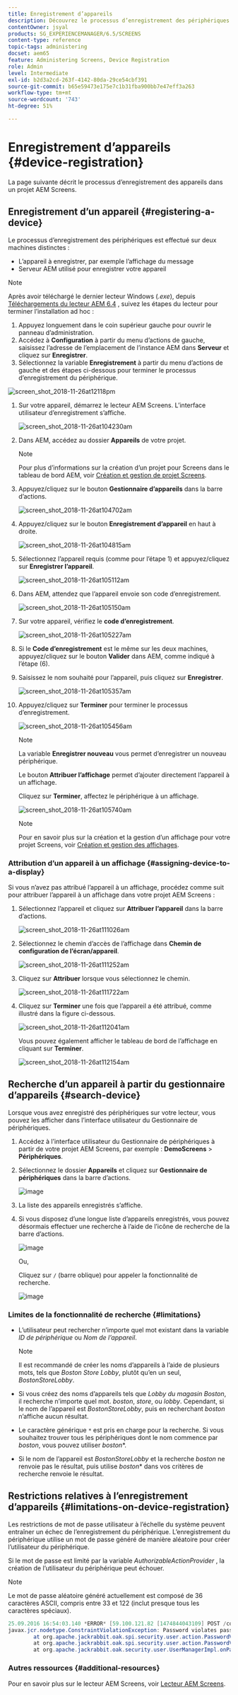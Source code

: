 ```yaml
---
title: Enregistrement d’appareils
description: Découvrez le processus d’enregistrement des périphériques dans un projet AEM Screens.
contentOwner: jsyal
products: SG_EXPERIENCEMANAGER/6.5/SCREENS
content-type: reference
topic-tags: administering
docset: aem65
feature: Administering Screens, Device Registration
role: Admin
level: Intermediate
exl-id: b2d3a2cd-263f-4142-80da-29ce54cbf391
source-git-commit: b65e59473e175e7c1b31fba900bb7e47eff3a263
workflow-type: tm+mt
source-wordcount: '743'
ht-degree: 51%

---
```


# Enregistrement d’appareils {#device-registration}

La page suivante décrit le processus d’enregistrement des appareils dans un projet AEM Screens.

## Enregistrement d’un appareil {#registering-a-device}

Le processus d’enregistrement des périphériques est effectué sur deux machines distinctes :

* L’appareil à enregistrer, par exemple l’affichage du message
* Serveur AEM utilisé pour enregistrer votre appareil

>[!NOTE]
>
>Après avoir téléchargé le dernier lecteur Windows (*.exe*), depuis [Téléchargements du lecteur AEM 6.4](https://download.macromedia.com/screens/) , suivez les étapes du lecteur pour terminer l’installation ad hoc :
>
>1. Appuyez longuement dans le coin supérieur gauche pour ouvrir le panneau d’administration.
>1. Accédez à **Configuration** à partir du menu d’actions de gauche, saisissez l’adresse de l’emplacement de l’instance AEM dans **Serveur** et cliquez sur **Enregistrer**.
>1. Sélectionnez la variable **Enregistrement** à partir du menu d’actions de gauche et des étapes ci-dessous pour terminer le processus d’enregistrement du périphérique.
>

![screen_shot_2018-11-26at12118pm](assets/screen_shot_2018-11-26at12118pm.png)

1. Sur votre appareil, démarrez le lecteur AEM Screens. L’interface utilisateur d’enregistrement s’affiche.

   ![screen_shot_2018-11-26at104230am](assets/screen_shot_2018-11-26at104230am.png)

1. Dans AEM, accédez au dossier **Appareils** de votre projet.

   >[!NOTE]
   >
   >Pour plus d’informations sur la création d’un projet pour Screens dans le tableau de bord AEM, voir [Création et gestion de projet Screens](creating-a-screens-project.md).

1. Appuyez/cliquez sur le bouton **Gestionnaire d’appareils** dans la barre d’actions.

   ![screen_shot_2018-11-26at104702am](assets/screen_shot_2018-11-26at104702am.png)

1. Appuyez/cliquez sur le bouton **Enregistrement d’appareil** en haut à droite.

   ![screen_shot_2018-11-26at104815am](assets/screen_shot_2018-11-26at104815am.png)

1. Sélectionnez l’appareil requis (comme pour l’étape 1) et appuyez/cliquez sur **Enregistrer l’appareil**.

   ![screen_shot_2018-11-26at105112am](assets/screen_shot_2018-11-26at105112am.png)

1. Dans AEM, attendez que l’appareil envoie son code d’enregistrement.

   ![screen_shot_2018-11-26at105150am](assets/screen_shot_2018-11-26at105150am.png)

1. Sur votre appareil, vérifiez le **code d’enregistrement**.

   ![screen_shot_2018-11-26at105227am](assets/screen_shot_2018-11-26at105227am.png)

1. Si le **Code d’enregistrement** est le même sur les deux machines, appuyez/cliquez sur le bouton **Valider** dans AEM, comme indiqué à l’étape (6).
1. Saisissez le nom souhaité pour l’appareil, puis cliquez sur **Enregistrer**.

   ![screen_shot_2018-11-26at105357am](assets/screen_shot_2018-11-26at105357am.png)

1. Appuyez/cliquez sur **Terminer** pour terminer le processus d’enregistrement.

   ![screen_shot_2018-11-26at105456am](assets/screen_shot_2018-11-26at105456am.png)

   >[!NOTE]
   >
   >La variable **Enregistrer nouveau** vous permet d’enregistrer un nouveau périphérique.
   >
   >Le bouton **Attribuer l’affichage** permet d’ajouter directement l’appareil à un affichage.

   Cliquez sur **Terminer**, affectez le périphérique à un affichage.

   ![screen_shot_2018-11-26at105740am](assets/screen_shot_2018-11-26at105740am.png)

   >[!NOTE]
   >
   >Pour en savoir plus sur la création et la gestion d’un affichage pour votre projet Screens, voir [Création et gestion des affichages](managing-displays.md).

### Attribution d’un appareil à un affichage {#assigning-device-to-a-display}

Si vous n’avez pas attribué l’appareil à un affichage, procédez comme suit pour attribuer l’appareil à un affichage dans votre projet AEM Screens :

1. Sélectionnez l’appareil et cliquez sur **Attribuer l’appareil** dans la barre d’actions.

   ![screen_shot_2018-11-26at111026am](assets/screen_shot_2018-11-26at111026am.png)

1. Sélectionnez le chemin d’accès de l’affichage dans **Chemin de configuration de l’écran/appareil**.

   ![screen_shot_2018-11-26at111252am](assets/screen_shot_2018-11-26at111252am.png)

1. Cliquez sur **Attribuer** lorsque vous sélectionnez le chemin.

   ![screen_shot_2018-11-26at111722am](assets/screen_shot_2018-11-26at111722am.png)

1. Cliquez sur **Terminer** une fois que l’appareil a été attribué, comme illustré dans la figure ci-dessous.

   ![screen_shot_2018-11-26at112041am](assets/screen_shot_2018-11-26at112041am.png)

   Vous pouvez également afficher le tableau de bord de l’affichage en cliquant sur **Terminer**.

   ![screen_shot_2018-11-26at112154am](assets/screen_shot_2018-11-26at112154am.png)

## Recherche d’un appareil à partir du gestionnaire d’appareils {#search-device}

Lorsque vous avez enregistré des périphériques sur votre lecteur, vous pouvez les afficher dans l’interface utilisateur du Gestionnaire de périphériques.

1. Accédez à l’interface utilisateur du Gestionnaire de périphériques à partir de votre projet AEM Screens, par exemple : **DemoScreens** > **Périphériques**.

1. Sélectionnez le dossier **Appareils** et cliquez sur **Gestionnaire de périphériques** dans la barre d’actions.

   ![image](/help/user-guide/assets/device-manager/device-manager-1.png)

1. La liste des appareils enregistrés s’affiche.

1. Si vous disposez d’une longue liste d’appareils enregistrés, vous pouvez désormais effectuer une recherche à l’aide de l’icône de recherche de la barre d’actions.

   ![image](/help/user-guide/assets/device-manager/device-manager-2.png)

   Ou,

   Cliquez sur `/` (barre oblique) pour appeler la fonctionnalité de recherche.

   ![image](/help/user-guide/assets/device-manager/device-manager-3.png)


### Limites de la fonctionnalité de recherche {#limitations}

* L’utilisateur peut rechercher n’importe quel mot existant dans la variable *ID de périphérique* ou *Nom de l’appareil*.

  >[!NOTE]
  >Il est recommandé de créer les noms d’appareils à l’aide de plusieurs mots, tels que *Boston Store Lobby*, plutôt qu’en un seul, *BostonStoreLobby*.

* Si vous créez des noms d’appareils tels que *Lobby du magasin Boston*, il recherche n’importe quel mot. *boston*, *store*, ou *lobby*. Cependant, si le nom de l’appareil est *BostonStoreLobby*, puis en recherchant *boston* n’affiche aucun résultat.

* Le caractère générique `*` est pris en charge pour la recherche. Si vous souhaitez trouver tous les périphériques dont le nom commence par *boston*, vous pouvez utiliser *boston**.

* Si le nom de l’appareil est *BostonStoreLobby* et la recherche *boston* ne renvoie pas le résultat, puis utilise *boston** dans vos critères de recherche renvoie le résultat.

## Restrictions relatives à l’enregistrement d’appareils {#limitations-on-device-registration}

Les restrictions de mot de passe utilisateur à l’échelle du système peuvent entraîner un échec de l’enregistrement du périphérique. L’enregistrement du périphérique utilise un mot de passe généré de manière aléatoire pour créer l’utilisateur du périphérique.

Si le mot de passe est limité par la variable *AuthorizableActionProvider* , la création de l’utilisateur du périphérique peut échouer.

>[!NOTE]
>
>Le mot de passe aléatoire généré actuellement est composé de 36 caractères ASCII, compris entre 33 et 122 (inclut presque tous les caractères spéciaux).

```java
25.09.2016 16:54:03.140 *ERROR* [59.100.121.82 [1474844043109] POST /content/screens/svc/registration HTTP/1.1] com.adobe.cq.screens.device.registration.impl.RegistrationServlet Error during device registration
javax.jcr.nodetype.ConstraintViolationException: Password violates password constraint (^(?=.*\d).{7,9}$).
        at org.apache.jackrabbit.oak.spi.security.user.action.PasswordValidationAction.validatePassword(PasswordValidationAction.java:105)
        at org.apache.jackrabbit.oak.spi.security.user.action.PasswordValidationAction.onPasswordChange(PasswordValidationAction.java:76)
        at org.apache.jackrabbit.oak.security.user.UserManagerImpl.onPasswordChange(UserManagerImpl.java:308)
```

### Autres ressources {#additional-resources}

Pour en savoir plus sur le lecteur AEM Screens, voir [Lecteur AEM Screens](working-with-screens-player.md).
